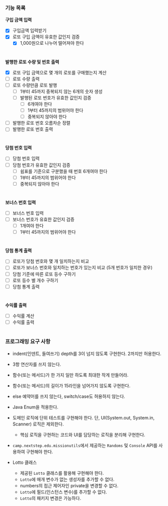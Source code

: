 ### 기능 목록 
**구입 금액 입력**
- [x] 구입금액 입력받기
- [x] 로또 구입 금액이 유효한 값인지 검증
  - [x] 1,000원으로 나누어 떨어져야 한다  
  #
**발행한 로또 수량 및 번호 출력**
- [x] 로또 구입 금액으로 몇 개의 로또를 구매했는지 계산
- [ ] 로또 수량 출력
- [ ] 로또 수량만큼 로또 발행
  - [ ] 1부터 45까지 중복되지 않는 6개의 숫자 생성
  - [ ] 발행된 로또 번호가 유효한 값인지 검증
    - [ ] 6개여야 한다
    - [ ] 1부터 45까지의 범위어야 한다
    - [ ] 중복되지 않아야 한다
- [ ] 발행한 로또 번호 오름차순 정렬
- [ ] 발행한 로또 번호 출력
  #
**당첨 번호 입력**
- [ ] 당첨 번호 입력
- [ ] 당첨 번호가 유효한 값인지 검증
  - [ ] 쉼표를 기준으로 구분했을 때 번호 6개여야 한다
  - [ ] 1부터 45까지의 범위어야 한다
  - [ ] 중복되지 않아야 한다  
    #
**보너스 번호 입력**
- [ ] 보너스 번호 입력
- [ ] 보너스 번호가 유효한 값인지 검증
  - [ ] 1개여야 한다
  - [ ] 1부터 45까지의 범위어야 한다
  #
 **당첨 통계 출력**
- [ ] 로또가 당첨 번호와 몇 개 일치하는지 비교
- [ ] 로또가 보너스 번호와 일치하는 번호가 있는지 비교 (5개 번호가 일치한 경우)
- [ ] 당첨 기준에 따른 로또 등수 구하기
- [ ] 로또 등수 별 개수 구하기
- [ ] 당첨 통계 출력
  #
**수익률 출력**  
- [ ] 수익률 계산
- [ ] 수익률 출력
#
### 프로그래밍 요구 사항
- indent(인덴트, 들여쓰기) depth를 3이 넘지 않도록 구현한다. 2까지만 허용한다.
- 3항 연산자를 쓰지 않는다.
- 함수(또는 메서드)가 한 가지 일만 하도록 최대한 작게 만들어라.
- 함수(또는 메서드)의 길이가 15라인을 넘어가지 않도록 구현한다.
- else 예약어를 쓰지 않는다, switch/case도 허용하지 않는다.
- Java Enum을 적용한다.
- 도메인 로직에 단위 테스트를 구현해야 한다. 단, UI(System.out, System.in, Scanner) 로직은 제외한다.
  - 핵심 로직을 구현하는 코드와 UI를 담당하는 로직을 분리해 구현한다.
- `camp.nextstep.edu.missionutils`에서 제공하는 `Randoms` 및 `Console` API를 사용하여 구현해야 한다.

- Lotto 클래스
  - 제공된 `Lotto` 클래스를 활용해 구현해야 한다.
  - `Lotto`에 매개 변수가 없는 생성자를 추가할 수 없다.
  - numbers의 접근 제어자인 private을 변경할 수 없다.
  - `Lotto`에 필드(인스턴스 변수)를 추가할 수 없다.
  - `Lotto`의 패키지 변경은 가능하다.
